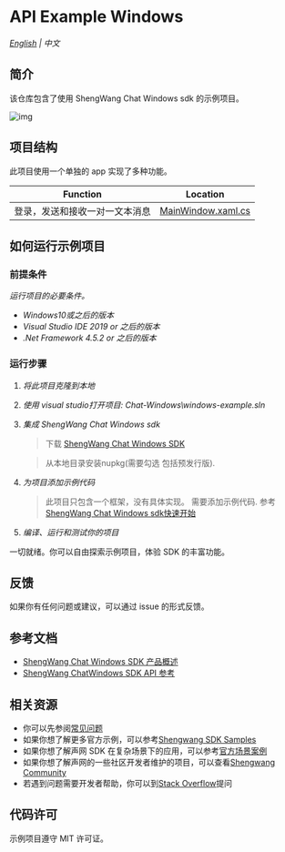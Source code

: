 # API Example Windows

_[English](README.md) | 中文_

## 简介

该仓库包含了使用 ShengWang Chat Windows sdk 的示例项目。

![img](../windows-example/images/win-running.png)

## 项目结构

此项目使用一个单独的 app 实现了多种功能。

| Function   | Location  |
| --------------- | ------------------------ |
| 登录，发送和接收一对一文本消息 |[ MainWindow.xaml.cs ](https://github.com/Shengwang-Lab/Shengwang-Chat-API-Examples/blob/main/Chat-Windows/MainWindow.xaml.cs) |


## 如何运行示例项目

### 前提条件

*运行项目的必要条件。*

- *Windows10或之后的版本*
- *Visual Studio IDE 2019 or 之后的版本*
- *.Net Framework 4.5.2 or 之后的版本*

### 运行步骤

1. *将此项目克隆到本地*
2. *使用 visual studio打开项目: Chat-Windows\windows-example.sln*
3. *集成 ShengWang Chat Windows sdk*
   > 下载 [ ShengWang Chat Windows SDK](https://im.shengwang.cn)

   > 从本地目录安装nupkg(需要勾选 包括预发行版).

4. *为项目添加示例代码*

   > 此项目只包含一个框架，没有具体实现。
   需要添加示例代码. 参考 [ShengWang Chat Windows sdk快速开始](https://im.shengwang.cn/docs/sdk/windows/quickstart.html)

5. *编译、运行和测试你的项目*

一切就绪。你可以自由探索示例项目，体验 SDK 的丰富功能。


## 反馈

如果你有任何问题或建议，可以通过 issue 的形式反馈。

## 参考文档

- [ShengWang Chat Windows SDK 产品概述](https://im.shengwang.cn/docs/sdk/windows/document_index.html)
- [ShengWang ChatWindows SDK API 参考](https://im.shengwang.cn/sdkdocs/chat1.x/unity/)

## 相关资源

- 你可以先参阅[常见问题](https://doc.shengwang.cn/faq/list)
- 如果你想了解更多官方示例，可以参考[Shengwang SDK Samples](https://github.com/Shengwang-Lab)
- 如果你想了解声网 SDK 在复杂场景下的应用，可以参考[官方场景案例](https://github.com/AgoraIO-usecase)
- 如果你想了解声网的一些社区开发者维护的项目，可以查看[Shengwang Community](https://github.com/Shengwang-Lab)
- 若遇到问题需要开发者帮助，你可以到[Stack Overflow](https://stackoverflow.com/questions/tagged/agora.io)提问

## 代码许可

示例项目遵守 MIT 许可证。
